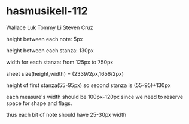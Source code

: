 # hasmusikell-112
Wallace Luk
Tommy Li
Steven Cruz

height between each note: 5px

height between each stanza: 130px

width for each stanza: from 125px to 750px

sheet size(height,width) = (2339/2px,1656/2px)

height of first stanza(55-95px) so second stanza is (55-95)+130px

each measure's width should be 100px-120px since we need to reserve space for shape and flags.

thus each bit of note should have 25-30px width
